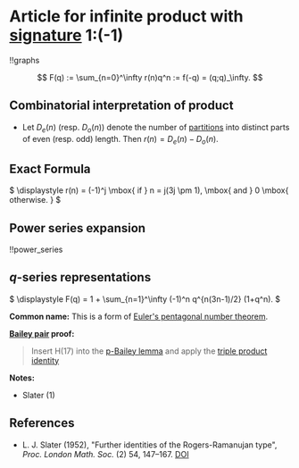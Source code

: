 # Article for infinite product with [signature](../product_signature.html) 1:(-1)

!!graphs

$$ F(q) := \sum_{n=0}^\infty r(n)q^n := f(-q) = (q;q)_\infty. $$

## Combinatorial interpretation of product

- Let $D_e(n)$ (resp. $D_o(n)$) denote the number of [partitions](../partitions.html#integer_partitions) into distinct parts of even (resp. odd) length.  Then $r(n) = D_e(n) - D_o(n)$. 

## Exact Formula

$ \displaystyle r(n) = (-1)^j \mbox{ if } n = j(3j \pm 1), \mbox{ and } 0 \mbox{ otherwise. } $

## Power series expansion

!!power_series

## $q$-series representations

$ \displaystyle F(q) = 1 + \sum_{n=1}^\infty (-1)^n q^{n(3n-1)/2} (1+q^n). $

**Common name:** This is a form of 
[Euler's pentagonal number theorem](../q-series.html#polygonal_number_identities).

**[Bailey pair](../Bailey_pairs.html) proof:**
> Insert H(17) into the [p-Bailey lemma](../Bailey_pairs.html#p_Bailey_lemma) and apply the [triple product identity](../q-series.html#triple_product)

    
**Notes:**
- Slater (1)


    
## References
-  L. J. Slater (1952), "Further identities of the Rogers-Ramanujan type", *Proc. London Math. Soc.* (2) 54, 147–167. [DOI](https://doi.org/10.1112/plms/s2-54.2.147)


